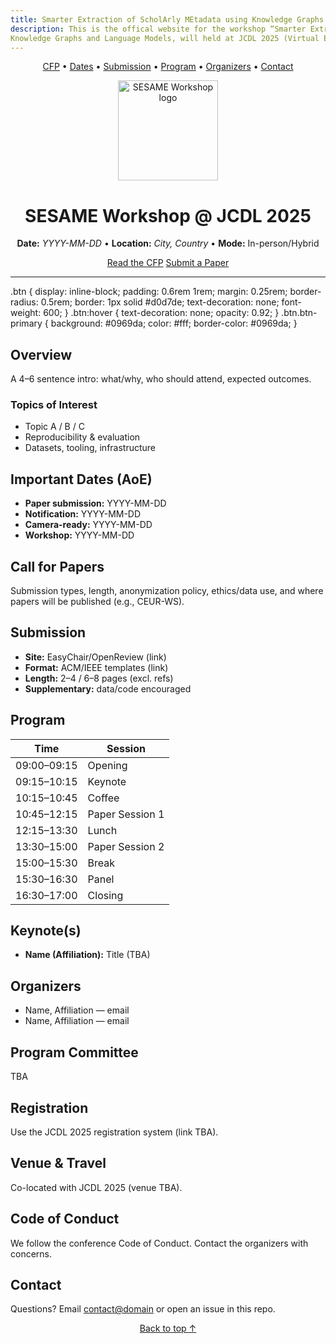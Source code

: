 ```yaml
---
title: Smarter Extraction of ScholArly MEtadata using Knowledge Graphs and Language Models (SESAME-2025)
description: This is the offical website for the workshop “Smarter Extraction of ScholArly MEtadata using 
Knowledge Graphs and Language Models, will held at JCDL 2025 (Virtual Event)
---
```


<p align="center">
  <a href="#call-for-papers">CFP</a> •
  <a href="#important-dates-aoe">Dates</a> •
  <a href="#submission">Submission</a> •
  <a href="#program">Program</a> •
  <a href="#organizers">Organizers</a> •
  <a href="#contact">Contact</a>
</p>

<div align="center">
  <img src="assets/logo.svg" alt="SESAME Workshop logo" width="160" height="160" />
  <h1>SESAME Workshop @ JCDL 2025</h1>
  <p><strong>Date:</strong> <em>YYYY-MM-DD</em> • <strong>Location:</strong> <em>City, Country</em> • <strong>Mode:</strong> In-person/Hybrid</p>
  <p>
    <a class="btn" href="#call-for-papers">Read the CFP</a>
    <a class="btn btn-primary" href="https://easychair.org/" target="_blank" rel="noopener">Submit a Paper</a>
  </p>
</div>

---
.btn {
  display: inline-block;
  padding: 0.6rem 1rem;
  margin: 0.25rem;
  border-radius: 0.5rem;
  border: 1px solid #d0d7de;
  text-decoration: none;
  font-weight: 600;
}
.btn:hover { text-decoration: none; opacity: 0.92; }
.btn.btn-primary { background: #0969da; color: #fff; border-color: #0969da; }


## Overview
A 4–6 sentence intro: what/why, who should attend, expected outcomes.

### Topics of Interest
- Topic A / B / C
- Reproducibility & evaluation
- Datasets, tooling, infrastructure

## Important Dates (AoE)
- **Paper submission:** YYYY-MM-DD
- **Notification:** YYYY-MM-DD
- **Camera-ready:** YYYY-MM-DD
- **Workshop:** YYYY-MM-DD

## Call for Papers
Submission types, length, anonymization policy, ethics/data use, and where papers will be published (e.g., CEUR-WS).

## Submission
- **Site:** EasyChair/OpenReview (link)
- **Format:** ACM/IEEE templates (link)
- **Length:** 2–4 / 6–8 pages (excl. refs)
- **Supplementary:** data/code encouraged

## Program
| Time | Session |
|---|---|
| 09:00–09:15 | Opening |
| 09:15–10:15 | Keynote |
| 10:15–10:45 | Coffee |
| 10:45–12:15 | Paper Session 1 |
| 12:15–13:30 | Lunch |
| 13:30–15:00 | Paper Session 2 |
| 15:00–15:30 | Break |
| 15:30–16:30 | Panel |
| 16:30–17:00 | Closing |

## Keynote(s)
- **Name (Affiliation):** Title (TBA)

## Organizers
- Name, Affiliation — email
- Name, Affiliation — email

## Program Committee
TBA

## Registration
Use the JCDL 2025 registration system (link TBA).

## Venue & Travel
Co-located with JCDL 2025 (venue TBA).

## Code of Conduct
We follow the conference Code of Conduct. Contact the organizers with concerns.

## Contact
Questions? Email <contact@domain> or open an issue in this repo.

<p align="center"><a href="#top">Back to top ↑</a></p>
